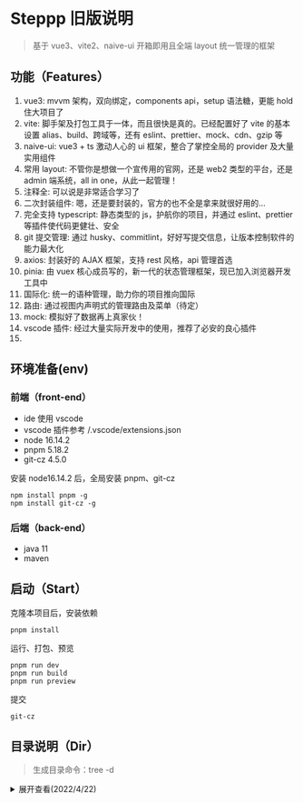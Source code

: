 # Steppp 旧版说明

> 基于 vue3、vite2、naive-ui 开箱即用且全端 layout 统一管理的框架

## 功能（Features）

1. vue3: mvvm 架构，双向绑定，components api，setup 语法糖，更能 hold 住大项目了
2. vite: 脚手架及打包工具于一体，而且很快是真的。已经配置好了 vite 的基本设置 alias、build、跨域等，还有 eslint、prettier、mock、cdn、gzip 等
3. naive-ui: vue3 + ts 激动人心的 ui 框架，整合了掌控全局的 provider 及大量实用组件
4. 常用 layout: 不管你是想做一个宣传用的官网，还是 web2 类型的平台，还是 admin 端系统，all in one，从此一起管理！
5. 注释全: 可以说是非常适合学习了
6. 二次封装组件: 嗯，还是要封装的，官方的也不全是拿来就很好用的...
7. 完全支持 typescript: 静态类型的 js，护航你的项目，并通过 eslint、prettier 等插件使代码更健壮、安全
8. git 提交管理: 通过 husky、commitlint，好好写提交信息，让版本控制软件的能力最大化
9. axios: 封装好的 AJAX 框架，支持 rest 风格，api 管理首选
10. pinia: 由 vuex 核心成员写的，新一代的状态管理框架，现已加入浏览器开发工具中
11. 国际化: 统一的语种管理，助力你的项目推向国际
12. 路由: 通过视图内声明式的管理路由及菜单（待定）
13. mock: 模拟好了数据再上真家伙！
14. vscode 插件: 经过大量实际开发中的使用，推荐了必安的良心插件
15.

## 环境准备(env)

### 前端（front-end）

-   ide 使用 vscode
-   vscode 插件参考 /.vscode/extensions.json
-   node 16.14.2
-   pnpm 5.18.2
-   git-cz 4.5.0

安装 node16.14.2 后，全局安装 pnpm、git-cz

```
npm install pnpm -g
npm install git-cz -g
```

### 后端（back-end）

-   java 11
-   maven

## 启动（Start）

克隆本项目后，安装依赖

```
pnpm install
```

运行、打包、预览

```
pnpm run dev
pnpm run build
pnpm run preview
```

提交

```
git-cz
```

## 目录说明（Dir）

> 生成目录命令：tree -d

<details>
<summary>展开查看(2022/4/22)</summary>
<pre><code>.
├── src
│   ├── assets
│   │   ├── css // ssc
│   │   ├── js // sj
│   │   ├── media // 各种静态媒体文件咯
│   │   │   └── public
│   │   └── plugins // 插件
│   ├── etc // 就是你项目招新人了，不要让他动这里的东西！
│   │   ├── api // ipa
│   │   ├── config // 软件的全局设定，比如常量、路由
│   │   ├── typings // 打开看看吧，全是全局声明，各种type、interface
│   │   ├── pinia // 状态管理，没用stroe因为和providers首字母重了
│   │   ├── providers // provider啥的，全局拿捏了属于是
│   │   └── utils // 系统工具包
│   │       └── hooks // app的hooks
│   └── spec // 具体业务
│       ├── field1 // 一个demo说明
│       ├── home // 主页
│       ├── pinia // pinia演示
│       └── ... // 其他demo演示
└── steppp-docs // 全部文档（好像就一个文件，bushi
</code></pre>
</details>
